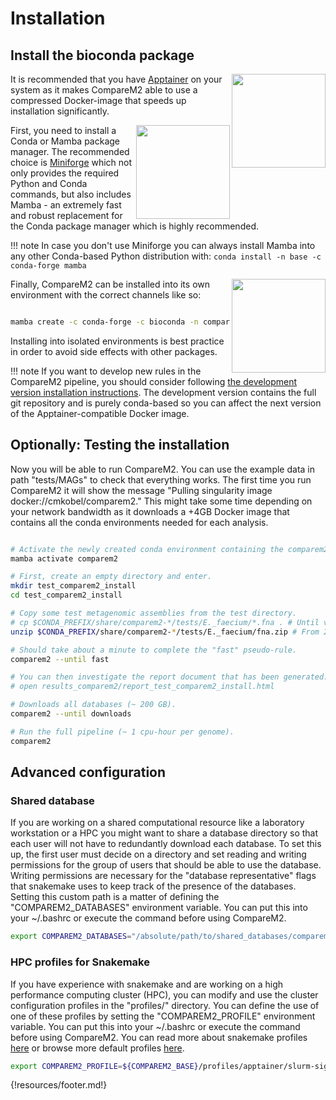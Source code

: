 
# Installation

## Install the bioconda package

<img width="150" align="right" src="https://github.com/cmkobel/comparem2/assets/5913696/5b06b511-75c4-48cb-8ab8-f29b212ef6df">

It is recommended that you have [Apptainer](https://Apptainer.org/docs/user/main/quick_start.html#installation-request) on your system as it makes CompareM2 able to use a compressed Docker-image that speeds up installation significantly.

<img width="150" align="right" src="https://github.com/cmkobel/comparem2/assets/5913696/c9d15678-b4a7-42be-b0de-b649479f6d74">

First, you need to install a Conda or Mamba package manager.
The recommended choice is [Miniforge](https://github.com/conda-forge/miniforge#install) which not only provides the required Python and Conda commands, 
but also includes Mamba - an extremely fast and robust replacement for the Conda package manager which is highly recommended.

!!! note
    In case you don't use Miniforge you can always install Mamba into any other Conda-based Python distribution with:
    ```
    conda install -n base -c conda-forge mamba
    ```


<img width="150" align="right" src="https://github.com/cmkobel/comparem2/assets/5913696/6bc39697-7e90-49a0-a44e-64820f2c1024">

Finally, CompareM2 can be installed into its own environment with the correct channels like so:

```bash

mamba create -c conda-forge -c bioconda -n comparem2 comparem2

```

Installing into isolated environments is best practice in order to avoid side effects with other packages.


!!! note
    If you want to develop new rules in the CompareM2 pipeline, you should consider following [the development version installation instructions](https://github.com/cmkobel/comparem2/blob/master/readme-development.md). The development version contains the full git repository and is purely conda-based so you can affect the next version of the Apptainer-compatible Docker image. 


## Optionally: Testing the installation

Now you will be able to run CompareM2. You can use the example data in path "tests/MAGs" to check that everything works. The first time you run CompareM2 it will show the message "Pulling singularity image docker://cmkobel/comparem2." This might take some time depending on your network bandwidth as it downloads a +4GB Docker image that contains all the conda environments needed for each analysis.

```bash

# Activate the newly created conda environment containing the comparem2 launcher.
mamba activate comparem2

# First, create an empty directory and enter.
mkdir test_comparem2_install
cd test_comparem2_install

# Copy some test metagenomic assemblies from the test directory.
# cp $CONDA_PREFIX/share/comparem2-*/tests/E._faecium/*.fna . # Until v2.7.1 you must copy the .fna files
unzip $CONDA_PREFIX/share/comparem2-*/tests/E._faecium/fna.zip # From 2.8.1

# Should take about a minute to complete the "fast" pseudo-rule.
comparem2 --until fast

# You can then investigate the report document that has been generated.
# open results_comparem2/report_test_comparem2_install.html

# Downloads all databases (~ 200 GB).
comparem2 --until downloads

# Run the full pipeline (~ 1 cpu-hour per genome).
comparem2
```



## Advanced configuration

### Shared database

If you are working on a shared computational resource like a laboratory workstation or a HPC you might want to share a database directory so that each user will not have to redundantly download each database. To set this up, the first user must decide on a directory and set reading and writing permissions for the group of users that should be able to use the database. Writing permissions are necessary for the "database representative" flags that snakemake uses to keep track of the presence of the databases. Setting this custom path is a matter of defining the "COMPAREM2_DATABASES" environment variable. You can put this into your ~/.bashrc or execute the command before using CompareM2.

```bash
export COMPAREM2_DATABASES="/absolute/path/to/shared_databases/comparem2_v2.5.8+"
```

### HPC profiles for Snakemake

 If you have experience with snakemake and are working on a high performance computing cluster (HPC), you can modify and use the cluster configuration profiles in the "profiles/" directory. You can define the use of one of these profiles by setting the "COMPAREM2_PROFILE" environment variable. You can put this into your ~/.bashrc or execute the command before using CompareM2. You can read more about snakemake profiles [here](https://snakemake.readthedocs.io/en/stable/executing/cli.html#profiles) or browse more default profiles [here](https://github.com/snakemake-profiles).

```bash
export COMPAREM2_PROFILE=${COMPAREM2_BASE}/profiles/apptainer/slurm-sigma2-saga
```






{!resources/footer.md!}
